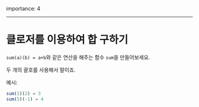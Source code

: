 importance: 4

---
# 클로저를 이용하여 합 구하기

`sum(a)(b) = a+b`와 같은 연산을 해주는 함수 `sum`을 만들어보세요.

두 개의 괄호를 사용해서 말이죠.

예시:

```js
sum(1)(2) = 3
sum(5)(-1) = 4
```

